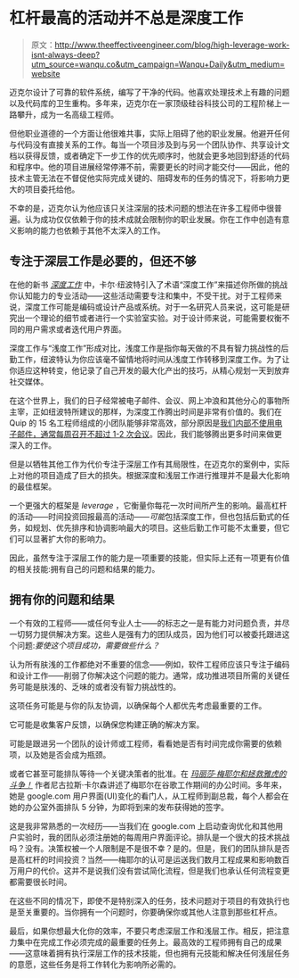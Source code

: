 # 杠杆最高的活动并不总是深度工作

> 原文：<http://www.theeffectiveengineer.com/blog/high-leverage-work-isnt-always-deep?utm_source=wanqu.co&utm_campaign=Wanqu+Daily&utm_medium=website>



迈克尔设计了可靠的软件系统，编写了干净的代码。他喜欢处理技术上有趣的问题以及代码库的卫生重构。多年来，迈克尔在一家顶级硅谷科技公司的工程阶梯上一路攀升，成为一名高级工程师。

但他职业道德的一个方面让他很难共事，实际上阻碍了他的职业发展。他避开任何与代码没有直接关系的工作。每当一个项目涉及到与另一个团队协作、共享设计文档以获得反馈，或者确定下一步工作的优先顺序时，他就会更多地回到舒适的代码和程序中。他的项目进展经常停滞不前，需要更长的时间才能交付——因此，他的技术主管无法在不督促他实际完成关键的、阻碍发布的任务的情况下，将影响力更大的项目委托给他。

不幸的是，迈克尔认为他应该只关注深层的技术问题的想法在许多工程师中很普遍。认为成功仅仅依赖于你的技术成就会限制你的职业发展。你在工作中创造有意义影响的能力也依赖于其他不太深入的工作。

## 专注于深层工作是必要的，但还不够

在他的新书 [*深度工作*](http://www.amazon.com/gp/product/1455586692/ref=as_li_qf_sp_asin_il_tl?ie=UTF8&camp=1789&creative=9325&creativeASIN=1455586692&linkCode=as2&tag=theeffeengi-20&linkId=4P3PBV3MWLKVNKVY) 中，卡尔·纽波特引入了术语“深度工作”来描述你所做的挑战你认知能力的专业活动——这些活动需要专注和集中，不受干扰。对于工程师来说，深度工作可能是编码或设计产品或系统。对于一名研究人员来说，这可能是研究出一个理论的细节或者进行一个实验室实验。对于设计师来说，可能需要权衡不同的用户需求或者迭代用户界面。

深度工作与“浅度工作”形成对比，浅度工作是指你每天做的不具有智力挑战性的后勤工作，纽波特认为你应该毫不留情地将时间从浅度工作转移到深度工作。为了让你适应这种转变，他记录了自己开发的最大化产出的技巧，从精心规划一天到放弃社交媒体。

在这个世界上，我们的日子经常被电子邮件、会议、网上冲浪和其他分心的事物所主宰，正如纽波特所建议的那样，为深度工作腾出时间是非常有价值的。我们在 Quip 的 15 名工程师组成的小团队能够非常高效，部分原因是[我们内部不使用电子邮件，通常每周召开不超过 1-2 次会议](/blog/how-to-successfully-build-great-products-with-small-teams/)。因此，我们能够腾出更多时间来做更深入的工作。

但是以牺牲其他工作为代价专注于深层工作有其局限性，在迈克尔的案例中，实际上对他的项目造成了巨大的损失。根据深度和浅层工作进行推理并不是最大化影响的最佳框架。

一个更强大的框架是 *leverage* ，它衡量你每花一次时间所产生的影响。最高杠杆的活动——时间投资回报最高的活动——*可能*包括深度工作，但也包括后勤式的任务，如规划、优先排序和协调影响最大的项目。这些后勤工作可能不太重要，但它们可以显著扩大你的影响力。

因此，虽然专注于深层工作的能力是一项重要的技能，但实际上还有一项更有价值的相关技能:拥有自己的问题和结果的能力。

## 拥有你的问题和结果

一个有效的工程师——或任何专业人士——的标志之一是有能力对问题负责，并尽一切努力提供解决方案。这些人是强有力的团队成员，因为他们可以被委托跟进这个问题:*要使这个项目成功，需要做些什么？*

认为所有肤浅的工作都绝对不重要的信念——例如，软件工程师应该只专注于编码和设计工作——削弱了你解决这个问题的能力。通常，成功推进项目所需的关键任务可能是肤浅的、乏味的或者没有智力挑战性的。

这项任务可能是与你的队友协调，以确保每个人都优先考虑最重要的工作。

它可能是收集客户反馈，以确保您构建正确的解决方案。

可能是跟进另一个团队的设计师或工程师，看看她是否有时间完成你需要的依赖项，以及她是否会成为瓶颈。

或者它甚至可能排队等待一个关键决策者的批准。在 [*玛丽莎·梅耶尔和拯救雅虎的斗争！*](http://www.amazon.com/gp/product/1455556602/ref=as_li_qf_sp_asin_il_tl?ie=UTF8&camp=1789&creative=9325&creativeASIN=1455556602&linkCode=as2&tag=theeffeengi-20&linkId=3237RKFXTWCVTH5F) 作者尼古拉斯·卡尔森讲述了梅耶尔在谷歌工作期间的办公时间。多年来，她是 google.com 用户界面(UI)变化的看门人，从工程师到副总裁，每个人都会在她的办公室外面排队 5 分钟，为即将到来的发布获得她的签字。

这是我非常熟悉的一次经历——当我们在 google.com 上启动查询优化和其他用户实验时，我的团队必须注册她的每周用户界面评论。排队是一个很大的技术挑战吗？没有。决策权被一个人限制是不是很不幸？是的。但是，我们的团队排队是否是高杠杆的时间投资？当然——梅耶尔的认可是运送我们数月工程成果和影响数百万用户的代价。这并不是说我们没有尝试简化流程，但是我们也承认任何流程变更都需要很长时间。

在这些不同的情况下，即使不是特别深入的任务，技术问题对于项目的有效执行也是至关重要的。当你拥有一个问题时，你要确保你或其他人注意到那些杠杆点。

最后，如果你想最大化你的效率，不要只考虑深层工作和浅层工作。相反，把注意力集中在完成工作必须完成的最重要的任务上。最高效的工程师拥有自己的成果——这意味着拥有执行深层工作的技术技能，但也拥有元技能和解决任何浅层任务的意愿，这些任务是将工作转化为影响所必需的。

